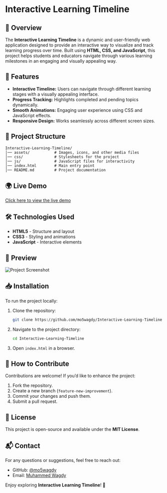 # Interactive Learning Timeline

## 📌 Overview
The **Interactive Learning Timeline** is a dynamic and user-friendly web application designed to provide an interactive way to visualize and track learning progress over time. Built using **HTML, CSS, and JavaScript**, this project helps students and educators navigate through various learning milestones in an engaging and visually appealing way.

## 🚀 Features
- **Interactive Timeline:** Users can navigate through different learning stages with a visually appealing interface.
- **Progress Tracking:** Highlights completed and pending topics dynamically.
- **Smooth Animations:** Engaging user experience using CSS and JavaScript effects.
- **Responsive Design:** Works seamlessly across different screen sizes.

## 📂 Project Structure
```
Interactive-Learning-Timeline/
│── assets/           # Images, icons, and other media files
│── css/              # Stylesheets for the project
│── js/               # JavaScript files for interactivity
│── index.html        # Main entry point
│── README.md         # Project documentation
```

## 🌍 Live Demo
[Click here to view the live demo](https://mo5wagdy.github.io/Interactive-Learning-Timeline/)

## 🛠 Technologies Used
- **HTML5** - Structure and layout
- **CSS3** - Styling and animations
- **JavaScript** - Interactive elements

## 📸 Preview
![Project Screenshot](assets/screenshot.png)

## 📥 Installation
To run the project locally:
1. Clone the repository:
   ```sh
   git clone https://github.com/mo5wagdy/Interactive-Learning-Timeline.git
   ```
2. Navigate to the project directory:
   ```sh
   cd Interactive-Learning-Timeline
   ```
3. Open `index.html` in a browser.

## 📌 How to Contribute
Contributions are welcome! If you’d like to enhance the project:
1. Fork the repository.
2. Create a new branch (`feature-new-improvement`).
3. Commit your changes and push them.
4. Submit a pull request.

## 📄 License
This project is open-source and available under the **MIT License**.

## 📬 Contact
For any questions or suggestions, feel free to reach out:
- GitHub: [@mo5wagdy](https://github.com/mo5wagdy)
- Email: [Muhammed Wagdy](mohamed5wagdy@gmail.com)

Enjoy exploring **Interactive Learning Timeline**! 🚀
